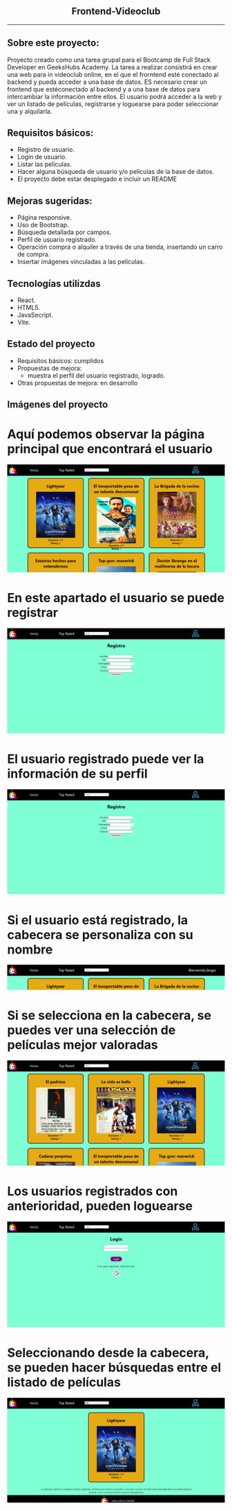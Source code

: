 <h2 align="center">Frontend-Videoclub</h2>

---

## Sobre este proyecto:

Proyecto creado como una tarea grupal para el Bootcamp de Full Stack Developer en GeeksHubs Academy.
La tarea a realizar consistirá en crear una web para in videoclub online, en el que el frorntend esté conectado al backend y pueda acceder a una base de datos.
ES necesario crear un frontend que estéconectado al backend y a una base de datos para intercambiar la información entre ellos. El usuario podrá acceder a la web y ver un listado de películas, registrarse y loguearse para poder seleccionar una y alquilarla.

## Requisitos básicos:

* Registro de usuario.
* Login de usuario.
* Listar las películas.
* Hacer alguna búsqueda de usuario y/o películas de la base de datos.
* El proyecto debe estar desplegado e incluir un README

## Mejoras sugeridas:

* Página responsive.
* Uso de Bootstrap.
* Búsqueda detallada por campos.
* Perfil de usuario registrado.
* Operación compra o alquiler a través de una tienda, insertando un carro de compra.
* Insertar imágenes vinculadas a las películas.

## Tecnologías utilizdas

* React.
* HTML5.
* JavaSecript.
* Vite.

## Estado del proyecto

* Requisitos básicos: cumplidos
* Propuestas de mejora: 
   - muestra el perfil del usuario registrado, logrado.
* Otras propuestas de mejora: en desarrollo

## Imágenes del proyecto

# Aquí podemos observar la página principal que encontrará el usuario
<img src="https://github.com/oscrodsol/Frontend-videoclub/blob/master/src/assets/Home.png" alt="Home"/>

# En este apartado el usuario se puede registrar
<img src="https://github.com/oscrodsol/Frontend-videoclub/blob/master/src/assets/Register.png" alt="Register"/>

# El usuario registrado puede ver la información de su perfil
<img src="https://github.com/oscrodsol/Frontend-videoclub/blob/master/src/assets/Register.png" alt="Profile"/>

# Si el usuario está registrado, la cabecera se personaliza con su nombre
<img src="https://github.com/oscrodsol/Frontend-videoclub/blob/master/src/assets/HeaderUser.png" alt="User Header"/>

# Si se selecciona en la cabecera, se puedes ver una selección de películas mejor valoradas
<img src="https://github.com/oscrodsol/Frontend-videoclub/blob/master/src/assets/Top%20Rated.png" alt="Top Rated Movies"/>

# Los usuarios registrados con anterioridad, pueden loguearse
<img src="https://github.com/oscrodsol/Frontend-videoclub/blob/master/src/assets/Login.png" alt="Login"/>

# Seleccionando desde la cabecera, se pueden hacer búsquedas entre el listado de películas
<img src="https://github.com/oscrodsol/Frontend-videoclub/blob/master/src/assets/Busqueda.png" alt="Search"/>

